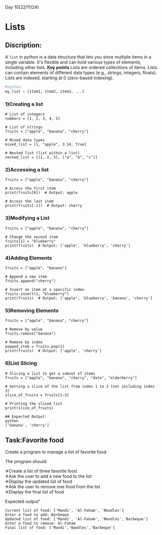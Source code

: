Day 10(22/11/24)

# Lists

## Discription:
A `list` in python is a data structure that lets you store multiple items in a single variable. It's flexible and can hold various types of elements, including other lists.
**Key points**
Lists are ordered collections of items.
Lists can contain elements of different data types (e.g., strings, integers, floats).
Lists are indexed, starting at 0 (zero-based indexing).

```python
#syntax:
my_list = [item1, item2, item3, ...]
```
### 1)Creating a list
```
# List of integers
numbers = [1, 2, 3, 4, 5]

# List of strings
fruits = ["apple", "banana", "cherry"]

# Mixed data types
mixed_list = [1, "apple", 3.14, True]

# Nested list (list within a list)
nested_list = [[1, 2, 3], ["a", "b", "c"]]
```

### 2)Accessing a list
```
fruits = ["apple", "banana", "cherry"]

# Access the first item
print(fruits[0])  # Output: apple

# Access the last item
print(fruits[-1])  # Output: cherry
```


### 3)Modifying a List
```
fruits = ["apple", "banana", "cherry"]

# Change the second item
fruits[1] = "blueberry"
print(fruits)  # Output: ['apple', 'blueberry', 'cherry']
```

### 4)Adding Elements
```
fruits = ["apple", "banana"]

# Append a new item
fruits.append("cherry")

# Insert an item at a specific index
fruits.insert(1, "blueberry")
print(fruits)  # Output: ['apple', 'blueberry', 'banana', 'cherry']
```

### 5)Removing Elements
```
fruits = ["apple", "banana", "cherry"]

# Remove by value
fruits.remove("banana")

# Remove by index
popped_item = fruits.pop(1)
print(fruits)  # Output: ['apple', 'cherry']
```

### 6)List Slicing
```
# Slicing a list to get a subset of items
fruits = ["apple", "banana", "cherry", "date", "elderberry"]

# Getting a slice of the list from index 1 to 3 (not including index 3)
slice_of_fruits = fruits[1:3]

# Printing the sliced list
print(slice_of_fruits)

## Expected Output:
python
['banana', 'cherry']

```

## Task:Favorite food

Create a program to manage a list of favorite food  

The program should:

✈Create a list of three favorite food   
✈Ask the user to add a new food to the list  
✈Display the updated list of food  
✈Ask the user to remove one food from the list  
✈Display the final list of food  

Expected output"
```
Current list of food: ['Mandi', 'Al-Faham', 'Noodles']
Enter a food to add: Barbeque
Updated list of food: ['Mandi', 'Al-Faham', 'Noodles','Barbeque']
Enter a food to remove: Al-Faham
Final list of food: ['Mandi','Noodles','Barbeque']

```
























































